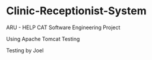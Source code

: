 Clinic-Receptionist-System
==========================

ARU - HELP CAT Software Engineering Project

Using Apache Tomcat
Testing

Testing by Joel
